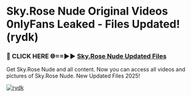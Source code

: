 # Sky.Rose Nude Original Videos 0nlyFans Leaked - Files Updated! (rydk)

<h3>🔴 CLICK HERE 🌐==►► <a href="https://tinyurl.com/y5r63du9" rel="nofollow">Sky.Rose Nude Updated Files</a></h3>

Get Sky.Rose Nude and all content. Now you can access all videos and pictures of Sky.Rose Nude. New Updated Files 2025!

[![rydk](https://i.imgur.com/UVo9nyh.gif)](https://tinyurl.com/y5r63du9)